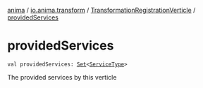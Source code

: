 [anima](../../index.md) / [io.anima.transform](../index.md) / [TransformationRegistrationVerticle](index.md) / [providedServices](./provided-services.md)

# providedServices

`val providedServices: `[`Set`](https://kotlinlang.org/api/latest/jvm/stdlib/kotlin.collections/-set/index.html)`<`[`ServiceType`](../../io.anima/-service-type/index.md)`>`

The provided services by this verticle

